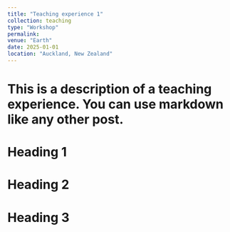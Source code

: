 ```yaml
---
title: "Teaching experience 1"
collection: teaching
type: "Workshop"
permalink: 
venue: "Earth"
date: 2025-01-01
location: "Auckland, New Zealand"
---
```


# This is a description of a teaching experience. You can use markdown like any other post.

Heading 1
======

Heading 2
======

Heading 3
======

